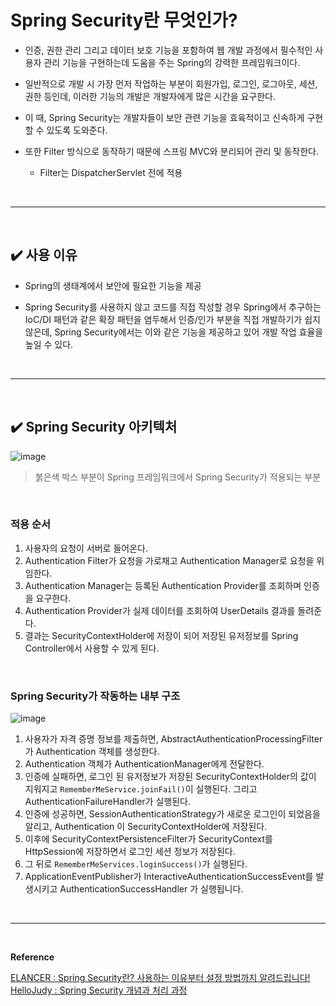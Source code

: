 # Spring Security란 무엇인가?
- 인증, 권한 관리 그리고 데이터 보호 기능을 포함하여 웹 개발 과정에서 필수적인 사용자 관리 기능을 구현하는데
도움을 주는 Spring의 강력한 프레임워크이다.

- 일반적으로 개발 시 가장 먼저 작업하는 부분이 회원가입, 로그인, 로그아웃, 세션, 권한 등인데, 이러한 기능의 개발은
개발자에게 많은 시간을 요구한다.

- 이 때, Spring Security는 개발자들이 보안 관련 기능을 효육적이고 신속하게 구현할 수 있도록 도와준다.

- 또한 Filter 방식으로 동작하기 때문에 스프링 MVC와 분리되어 관리 및 동작한다.
  - Filter는 DispatcherServlet 전에 적용
<br>
<hr>
<br>

## ✔️ 사용 이유
- Spring의 생태계에서 보안에 필요한 기능을 제공

- Spring Security를 사용하지 않고 코드를 직접 작성할 경우 Spring에서 추구하는 IoC/DI 패턴과 같은 확장 패턴을
염두해서 인증/인가 부분을 직접 개발하기가 쉽지 않은데, Spring Security에서는 이와 같은 기능을 제공하고 있어
개발 작업 효율을 높일 수 있다.
<br>
<hr>
<br>

## ✔️ Spring Security 아키텍처

![image](https://github.com/user-attachments/assets/164306ef-0a28-4c8e-a01f-e350b223614a)
> 붉은색 박스 부분이 Spring 프레임워크에서 Spring Security가 적용되는 부분
<br>

### 적용 순서
1. 사용자의 요청이 서버로 들어온다.
2. Authentication Filter가 요청을 가로채고 Authentication Manager로 요청을 위임한다.
3. Authentication Manager는 등록된 Authentication Provider를 조회하며 인증을 요구한다.
4. Authentication Provider가 실제 데이터를 조회하여 UserDetails 결과를 돌려준다.
5. 결과는 SecurityContextHolder에 저장이 되어 저장된 유저정보를 Spring Controller에서 사용할 수 있게 된다.
<br>

### Spring Security가 작동하는 내부 구조
![image](https://github.com/user-attachments/assets/e9821ddb-03b1-486e-ada4-8b549ae69693)
<br>

1. 사용자가 자격 증명 정보를 제출하면, AbstractAuthenticationProcessingFilter가 Authentication 객체를 생성한다.
2. Authentication 객체가 AuthenticationManager에게 전달한다.
3. 인증에 실패하면, 로그인 된 유저정보가 저장된 SecurityContextHolder의 값이 지워지고 `RememberMeService.joinFail()`이 실행된다.
그리고 AuthenticationFailureHandler가 실행된다.
4. 인증에 성공하면, SessionAuthenticationStrategy가 새로운 로그인이 되었음을 알리고, Authentication 이 SecurityContextHolder에 저장된다.
5. 이후에 SecurityContextPersistenceFilter가 SecurityContext를 HttpSession에 저장하면서 로그인 세션 정보가 저장된다.
6. 그 뒤로 `RememberMeServices.loginSuccess()`가 실행된다. 
7. ApplicationEventPublisher가 InteractiveAuthenticationSuccessEvent를 발생시키고 AuthenticationSuccessHandler 가 실행됩니다.
<br>
<hr>
<br>

**Reference**<br>

[ELANCER : Spring Security란? 사용하는 이유부터 설정 방법까지 알려드립니다!](https://www.elancer.co.kr/blog/detail/235)<br>
[HelloJudy : Spring Security 개념과 처리 과정](https://hello-judy-world.tistory.com/216)<br>
